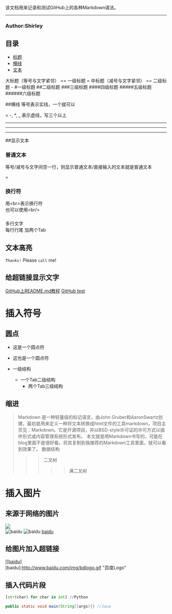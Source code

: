 该文档用来记录和测试GitHub上的各种Markdown语法。
***
###                    Author:Shirley



## <a name="index"/>目录
* [标题](#title)
* [横线](#line)
* [文本](#text)


<a name="title"/>
大标题（等号与文字紧邻） == 一级标题
=
中标题（减号与文字紧邻） == 二级标题
-
#一级标题  
##二级标题  
###三级标题  
####四级标题  
#####五级标题  
######六级标题




##<a name="line"/>横线
等号表示实线，一个就可以<br>

=
-, *, _ 表示虚线，写三个以上

---
***
___

##<a name="text"/>显示文本
### 普通文本
等号/减号与文字间空一行，则显示普通文本/直接输入的文本就是普通文本

=
### 换行符
用\<br>表示换行符<br>
也可以使用\<br/>

### 
多行文字  
每行行尾
加两个Tab

## 文本高亮
`Thanks!` Please `call` me!

## 给超链接显示文字
[GitHub上README.md教程](http://blog.csdn.net/kaitiren/article/details/38513715 "悬停显示")
[GitHub test](https://github.com/guodongxiaren/README) 

# 插入符号
## 圆点
* 这是一个圆点符
* 这也是一个圆点符

* 一级结构
  * 一个Tab二级结构
    * 两个Tab三级结构

## 缩进
>Markdown 是一种轻量级的标记语言，由John Gruber和AaronSwartz创建，最初是用来定义一种将文本转换成html文件的工具markdown，项目主页见：Markdown。它是开源项目，并以BSD-style许可证的许可方式以插件形式或内容管理系统形式发布。 本文就是用Markdown书写的，可能在blog里面不是很好看。将其复制到我推荐的Markdown工具里面，就可以看到效果了。
>数据结构  
>>>二叉树  
>>>>>满二叉树

# 插入图片
## 来源于网络的图片
![](http://www.baidu.com/img/bdlogo.gif)  
![baidu](http://www.baidu.com/img/bdlogo.gif) 
![baidu](http://www.baidu.com/img/bdlogo.gif "百度logo") 
[baidu](http://www.baidu.com/img/bdlogo.gif)

## 给图片加入超链接
[![baidu]](http://baidu.com)  
[baidu]:http://www.baidu.com/img/bdlogo.gif "百度Logo" 

## 插入代码片段
```Python
[str(char) for char in int] //Python
```
```Java
public static void main(String[]args){} //Java
```
